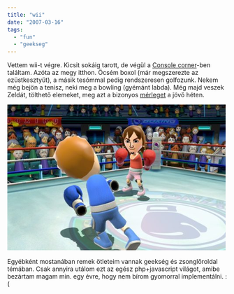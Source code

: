 ```yaml
---
title: "wii"
date: "2007-03-16"
tags: 
  - "fun"
  - "geekseg"
---
```


Vettem wii-t végre. Kicsit sokáig tarott, de végül a [Console corner](http://www.consolecorner.hu/)\-ben találtam. Azóta az megy itthon. Öcsém boxol (már megszerezte az ezüstkesztyűt), a másik tesómmal pedig rendszeresen golfozunk. Nekem még bejön a tenisz, neki meg a bowling (gyémánt labda). Még majd veszek Zeldát, tölthető elemeket, meg azt a bizonyos [mérleget](http://wiinintendo.net/2007/01/15/wii-sports-experiment-results/) a jövő héten.

![](images/wii_sports_club_boxing.0-500x333.jpg)

Egyébként mostanában remek ötleteim vannak geekség és zsonglőroldal témában. Csak annyira utálom ezt az egész php+javascript világot, amibe bezártam magam min. egy évre, hogy nem bírom gyomorral implementálni. :(
